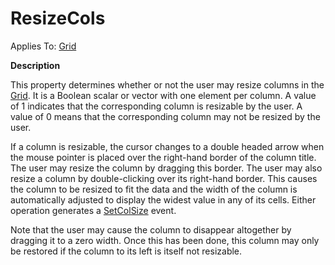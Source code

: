 




<h1 class="heading"><span class="name">ResizeCols</span></h1>

Applies To: [Grid](../a-z/grid.md)


**Description**


This property determines whether or not the user may resize columns in the [Grid](../a-z/grid.md). It is a Boolean scalar or vector with one element per column. A value of 1 indicates that the corresponding column is resizable by the user. A value of  0 means that the corresponding column may not be resized by the user.


If a column is resizable, the cursor changes to a double headed arrow when the mouse pointer is placed over the right-hand border of the column title. The user may resize the column by dragging this border. The user may also resize a column by double-clicking over its right-hand border. This causes the column to be resized to fit the data and the width of the column is automatically adjusted to display the widest value in any of its cells. Either operation generates a [SetColSize](../a-z/setcolsize.md) event.


Note that the user may cause the column to disappear altogether by dragging it to a zero width. Once this has been done, this column may only be restored if the column to its left is itself not resizable.



